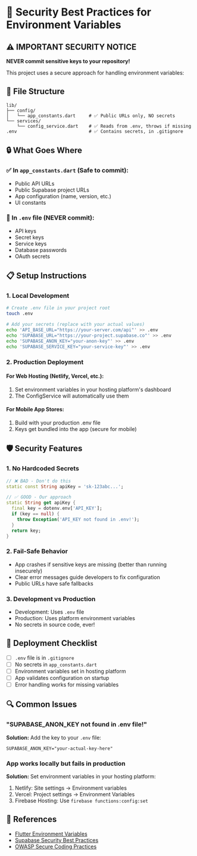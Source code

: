 # 🔐 Security Best Practices for Environment Variables

## ⚠️ IMPORTANT SECURITY NOTICE

**NEVER commit sensitive keys to your repository!**

This project uses a secure approach for handling environment variables:

## 📁 File Structure

```
lib/
├── config/
│   └── app_constants.dart     # ✅ Public URLs only, NO secrets
└── services/
    └── config_service.dart    # ✅ Reads from .env, throws if missing
.env                           # ✅ Contains secrets, in .gitignore
```

## 🔒 What Goes Where

### ✅ In `app_constants.dart` (Safe to commit):

-   Public API URLs
-   Public Supabase project URLs
-   App configuration (name, version, etc.)
-   UI constants

### 🚫 In `.env` file (NEVER commit):

-   API keys
-   Secret keys
-   Service keys
-   Database passwords
-   OAuth secrets

## 📋 Setup Instructions

### 1. Local Development

```bash
# Create .env file in your project root
touch .env

# Add your secrets (replace with your actual values)
echo 'API_BASE_URL="https://your-server.com/api"' >> .env
echo 'SUPABASE_URL="https://your-project.supabase.co"' >> .env
echo 'SUPABASE_ANON_KEY="your-anon-key"' >> .env
echo 'SUPABASE_SERVICE_KEY="your-service-key"' >> .env
```

### 2. Production Deployment

#### For Web Hosting (Netlify, Vercel, etc.):

1. Set environment variables in your hosting platform's dashboard
2. The ConfigService will automatically use them

#### For Mobile App Stores:

1. Build with your production .env file
2. Keys get bundled into the app (secure for mobile)

## 🛡️ Security Features

### 1. **No Hardcoded Secrets**

```dart
// ❌ BAD - Don't do this
static const String apiKey = 'sk-123abc...';

// ✅ GOOD - Our approach
static String get apiKey {
  final key = dotenv.env['API_KEY'];
  if (key == null) {
    throw Exception('API_KEY not found in .env!');
  }
  return key;
}
```

### 2. **Fail-Safe Behavior**

-   App crashes if sensitive keys are missing (better than running insecurely)
-   Clear error messages guide developers to fix configuration
-   Public URLs have safe fallbacks

### 3. **Development vs Production**

-   Development: Uses `.env` file
-   Production: Uses platform environment variables
-   No secrets in source code, ever!

## 🚀 Deployment Checklist

-   [ ] `.env` file is in `.gitignore`
-   [ ] No secrets in `app_constants.dart`
-   [ ] Environment variables set in hosting platform
-   [ ] App validates configuration on startup
-   [ ] Error handling works for missing variables

## 🔍 Common Issues

### "SUPABASE_ANON_KEY not found in .env file!"

**Solution:** Add the key to your `.env` file:

```
SUPABASE_ANON_KEY="your-actual-key-here"
```

### App works locally but fails in production

**Solution:** Set environment variables in your hosting platform:

1. Netlify: Site settings → Environment variables
2. Vercel: Project settings → Environment Variables
3. Firebase Hosting: Use `firebase functions:config:set`

## 📖 References

-   [Flutter Environment Variables](https://docs.flutter.dev/development/data-and-backend/state-mgmt/options#environment-variables)
-   [Supabase Security Best Practices](https://supabase.com/docs/guides/auth/auth-helpers/nextjs)
-   [OWASP Secure Coding Practices](https://owasp.org/www-project-secure-coding-practices-quick-reference-guide/)
